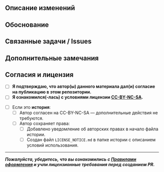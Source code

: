 ## Описание изменений
<!-- Кратко опишите, что меняется в данном Pull Request. Например:
1. Добавлена новая статья о корпорации.
2. Исправлены грамматические ошибки в разделе "Государства".
3. Уточнены детали лицензии и т. д.
-->

## Обоснование
<!-- Почему именно такие изменения потребовались?
Расскажите, какую проблему решаете или какую пользу вносите,
почему это упростит работу с лором. -->

## Связанные задачи / Issues
<!-- Упомяните связанные issue или задачи. Например:
- Closes #123 (если PR решает задачу #123)
- Частичное решение #456
-->

## Дополнительные замечания
<!-- Любые комментарии, которые хотите оставить ревьюерам:
- Требуется ли дополнительная правка или консультация?
- Есть ли оговорки по использованию (например, часть информации нельзя разглашать)?
- Любая другая контекстная информация. 
-->

## Согласия и лицензия

- [ ] **Я подтверждаю, что автор(ы) данного материала **дал(и) согласие** на публикацию в этом репозитории.**
- [ ] **Я ознакомился(-лась) с условиями лицензии [CC-BY-NC-SA](https://github.com/AsnDen/corvax-lore/blob/main/LICENSE.md).**

<!-- Для раздела "Истории": -->
- [ ] Если это **история**:
  - [ ] Автор согласен на CC-BY-NC-SA — дополнительные действия не требуются.
  - [ ] Автор сохраняет права:
    - [ ] Добавлено уведомление об авторских правах в начало файла истории.
    - [ ] Создан файл `LICENSE_NOTICE.md` в папке истории с описанием условий использования.

---
**_Пожалуйста, убедитесь, что вы ознакомились с [Правилами оформления](../../blob/main/00_%D0%9F%D1%80%D0%B0%D0%B2%D0%B8%D0%BB%D0%B0_%D0%BE%D1%84%D0%BE%D1%80%D0%BC%D0%BB%D0%B5%D0%BD%D0%B8%D1%8F/README.md) и учли лицензионные требования перед созданием PR._**

